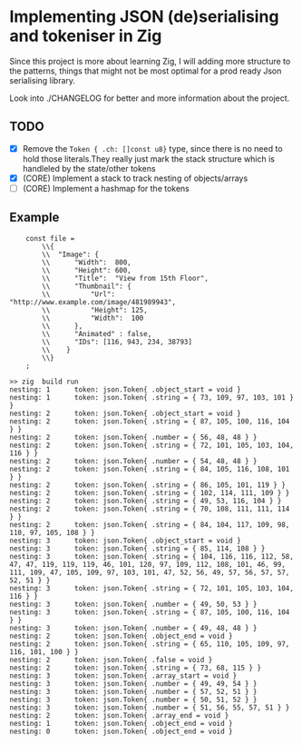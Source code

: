 # Implementing JSON (de)serialising and tokeniser in Zig

Since this project is more about learning Zig, I will adding more 
structure to the patterns, things that might not be most optimal for a 
prod ready Json serialising library.

Look into ./CHANGELOG for better and more information about the project.

## TODO

* [X] Remove the `Token { .ch: []const u8}` type, since there is no need to hold those literals.They really just mark the stack structure which is handleled by the state/other tokens
* [X] (CORE) Implement a stack to track nesting of objects/arrays
* [ ] (CORE) Implement a hashmap for the tokens

## Example

```
    const file =
        \\{
        \\  "Image": {
        \\      "Width":  800,
        \\      "Height": 600,
        \\      "Title":  "View from 15th Floor",
        \\      "Thumbnail": {
        \\          "Url":    "http://www.example.com/image/481989943",
        \\          "Height": 125,
        \\          "Width":  100
        \\      },
        \\      "Animated" : false,
        \\      "IDs": [116, 943, 234, 38793]
        \\    }
        \\}
    ;
```

```
>> zig  build run
nesting: 1      token: json.Token{ .object_start = void }
nesting: 1      token: json.Token{ .string = { 73, 109, 97, 103, 101 } }
nesting: 2      token: json.Token{ .object_start = void }
nesting: 2      token: json.Token{ .string = { 87, 105, 100, 116, 104 } }
nesting: 2      token: json.Token{ .number = { 56, 48, 48 } }
nesting: 2      token: json.Token{ .string = { 72, 101, 105, 103, 104, 116 } }
nesting: 2      token: json.Token{ .number = { 54, 48, 48 } }
nesting: 2      token: json.Token{ .string = { 84, 105, 116, 108, 101 } }
nesting: 2      token: json.Token{ .string = { 86, 105, 101, 119 } }
nesting: 2      token: json.Token{ .string = { 102, 114, 111, 109 } }
nesting: 2      token: json.Token{ .string = { 49, 53, 116, 104 } }
nesting: 2      token: json.Token{ .string = { 70, 108, 111, 111, 114 } }
nesting: 2      token: json.Token{ .string = { 84, 104, 117, 109, 98, 110, 97, 105, 108 } }
nesting: 3      token: json.Token{ .object_start = void }
nesting: 3      token: json.Token{ .string = { 85, 114, 108 } }
nesting: 3      token: json.Token{ .string = { 104, 116, 116, 112, 58, 47, 47, 119, 119, 119, 46, 101, 120, 97, 109, 112, 108, 101, 46, 99, 111, 109, 47, 105, 109, 97, 103, 101, 47, 52, 56, 49, 57, 56, 57, 57, 52, 51 } }
nesting: 3      token: json.Token{ .string = { 72, 101, 105, 103, 104, 116 } }
nesting: 3      token: json.Token{ .number = { 49, 50, 53 } }
nesting: 3      token: json.Token{ .string = { 87, 105, 100, 116, 104 } }
nesting: 3      token: json.Token{ .number = { 49, 48, 48 } }
nesting: 2      token: json.Token{ .object_end = void }
nesting: 2      token: json.Token{ .string = { 65, 110, 105, 109, 97, 116, 101, 100 } }
nesting: 2      token: json.Token{ .false = void }
nesting: 2      token: json.Token{ .string = { 73, 68, 115 } }
nesting: 3      token: json.Token{ .array_start = void }
nesting: 3      token: json.Token{ .number = { 49, 49, 54 } }
nesting: 3      token: json.Token{ .number = { 57, 52, 51 } }
nesting: 3      token: json.Token{ .number = { 50, 51, 52 } }
nesting: 3      token: json.Token{ .number = { 51, 56, 55, 57, 51 } }
nesting: 2      token: json.Token{ .array_end = void }
nesting: 1      token: json.Token{ .object_end = void }
nesting: 0      token: json.Token{ .object_end = void }
```
